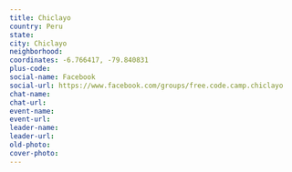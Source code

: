 ```yaml
---
title: Chiclayo
country: Peru
state: 
city: Chiclayo
neighborhood: 
coordinates: -6.766417, -79.840831
plus-code:
social-name: Facebook
social-url: https://www.facebook.com/groups/free.code.camp.chiclayo
chat-name:
chat-url:
event-name:
event-url:
leader-name:
leader-url:
old-photo: 
cover-photo:
---
```

